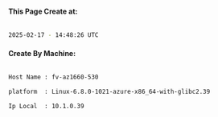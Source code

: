 
   
#### This Page Create at:

```bash

2025-02-17 - 14:48:26 UTC

```

#### Create By Machine:

```bash

Host Name : fv-az1660-530

platform  : Linux-6.8.0-1021-azure-x86_64-with-glibc2.39

Ip Local  : 10.1.0.39

```

